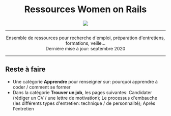 <div align="center">
  <h1>Ressources Women on Rails</h1>

  <img src="https://avatars1.githubusercontent.com/u/16294438?s=200&v=4">
  
---

 Ensemble de ressources pour recherche d'emploi, préparation d'entretiens, formations, veille...<br>
 Dernière mise à jour: septembre 2020
 
---
</div>


## Reste à faire
- Une catégorie **Apprendre** pour renseigner sur: pourquoi apprendre à coder / comment se former
- Dans la catégorie **Trouver un job**, les pages suivantes: Candidater (rédiger un CV / une lettre de motivation); Le processus d'embauche (les différents types d'entretien: technique / de personnalité); Après l'entretien
